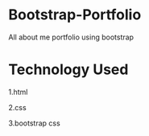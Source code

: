 # Bootstrap-Portfolio

All about me portfolio using bootstrap 

# Technology Used

1.html

2.css

3.bootstrap css
